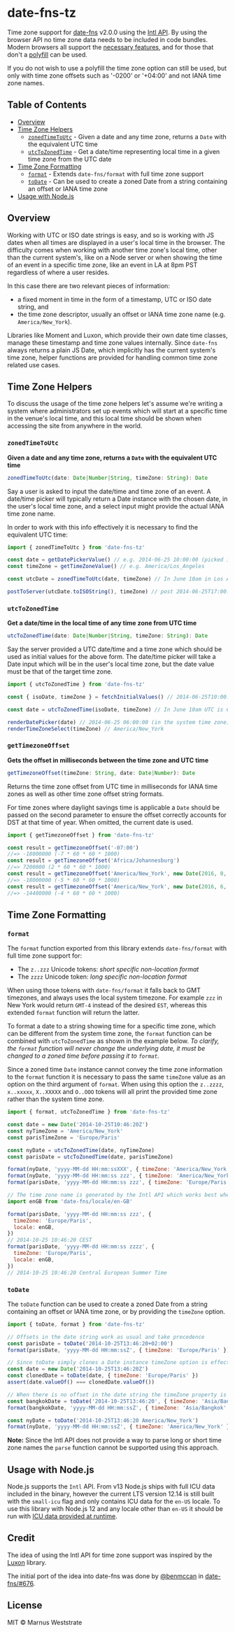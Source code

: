 # date-fns-tz

Time zone support for [date-fns](https://date-fns.org/) v2.0.0 using the
[Intl API](https://developer.mozilla.org/en-US/docs/Web/JavaScript/Reference/Global_Objects/Intl). By using
the browser API no time zone data needs to be included in code bundles. Modern browsers all support the
[necessary features](https://developer.mozilla.org/en-US/docs/Web/JavaScript/Reference/Global_Objects/DateTimeFormat#Browser_compatibility),
and for those that don't a [polyfill](https://github.com/yahoo/date-time-format-timezone) can be used.

If you do not wish to use a polyfill the time zone option can still be used, but only with
time zone offsets such as '-0200' or '+04:00' and not IANA time zone names.

## Table of Contents

- [Overview](#overview)
- [Time Zone Helpers](#time-zone-helpers)
  - [`zonedTimeToUtc`](#zonedtimetoutc) - Given a date and any time zone, returns a `Date` with the equivalent UTC time
  - [`utcToZonedTime`](#utctozonedtime) - Get a date/time representing local time in a given time zone from the UTC date
- [Time Zone Formatting](#time-zone-formatting)
  - [`format`](#format) - Extends `date-fns/format` with full time zone support
  - [`toDate`](#todate) - Can be used to create a zoned Date from a string containing an offset or IANA time zone
- [Usage with Node.js](#usage-with-nodejs)

## Overview

Working with UTC or ISO date strings is easy, and so is working with JS dates when all times
are displayed in a user's local time in the browser. The difficulty comes when working with another
time zone's local time, other than the current system's, like on a Node server or when showing the time
of an event in a specific time zone, like an event in LA at 8pm PST regardless of where a user resides.

In this case there are two relevant pieces of information:

- a fixed moment in time in the form of a timestamp, UTC or ISO date string, and
- the time zone descriptor, usually an offset or IANA time zone name (e.g. `America/New_York`).

Libraries like Moment and Luxon, which provide their own date time classes, manage these timestamp and time
zone values internally. Since `date-fns` always returns a plain JS Date, which implicitly has the current
system's time zone, helper functions are provided for handling common time zone related use cases.

## Time Zone Helpers

To discuss the usage of the time zone helpers let's assume we're writing a system where administrators set
up events which will start at a specific time in the venue's local time, and this local time should be
shown when accessing the site from anywhere in the world.

### `zonedTimeToUtc`

**Given a date and any time zone, returns a `Date` with the equivalent UTC time**

```js
zonedTimeToUtc(date: Date|Number|String, timeZone: String): Date
```

Say a user is asked to input the date/time and time zone of an event. A date/time picker will typically
return a Date instance with the chosen date, in the user's local time zone, and a select input might
provide the actual IANA time zone name.

In order to work with this info effectively it is necessary to find the equivalent UTC time:

```javascript
import { zonedTimeToUtc } from 'date-fns-tz'

const date = getDatePickerValue() // e.g. 2014-06-25 10:00:00 (picked in any time zone)
const timeZone = getTimeZoneValue() // e.g. America/Los_Angeles

const utcDate = zonedTimeToUtc(date, timeZone) // In June 10am in Los Angeles is 5pm UTC

postToServer(utcDate.toISOString(), timeZone) // post 2014-06-25T17:00:00.000Z, America/Los_Angeles
```

### `utcToZonedTime`

**Get a date/time in the local time of any time zone from UTC time**

```js
utcToZonedTime(date: Date|Number|String, timeZone: String): Date
```

Say the server provided a UTC date/time and a time zone which should be used as initial values for the above form.
The date/time picker will take a Date input which will be in the user's local time zone, but the date value
must be that of the target time zone.

```javascript
import { utcToZonedTime } from 'date-fns-tz'

const { isoDate, timeZone } = fetchInitialValues() // 2014-06-25T10:00:00.000Z, America/New_York

const date = utcToZonedTime(isoDate, timeZone) // In June 10am UTC is 6am in New York (-04:00)

renderDatePicker(date) // 2014-06-25 06:00:00 (in the system time zone)
renderTimeZoneSelect(timeZone) // America/New_York
```

### `getTimezoneOffset`

**Gets the offset in milliseconds between the time zone and UTC time**

```js
getTimezoneOffset(timeZone: String, date: Date|Number): Date
```

Returns the time zone offset from UTC time in milliseconds for IANA time zones as well
as other time zone offset string formats.

For time zones where daylight savings time is applicable a `Date` should be passed on
the second parameter to ensure the offset correctly accounts for DST at that time of
year. When omitted, the current date is used.

```javascript
import { getTimezoneOffset } from 'date-fns-tz'

const result = getTimezoneOffset('-07:00')
//=> -18000000 (-7 * 60 * 60 * 1000)
const result = getTimezoneOffset('Africa/Johannesburg')
//=> 7200000 (2 * 60 * 60 * 1000)
const result = getTimezoneOffset('America/New_York', new Date(2016, 0, 1))
//=> -18000000 (-5 * 60 * 60 * 1000)
const result = getTimezoneOffset('America/New_York', new Date(2016, 6, 1))
//=> -14400000 (-4 * 60 * 60 * 1000)
```

## Time Zone Formatting

### `format`

The `format` function exported from this library extends `date-fns/format` with full time zone support for:

- The `z..zzz` Unicode tokens: _short specific non-location format_
- The `zzzz` Unicode token: _long specific non-location format_

When using those tokens with `date-fns/format` it falls back to GMT timezones, and always uses the local
system timezone. For example `zzz` in New York would return `GMT-4` instead of the desired `EST`, whereas
this extended `format` function will return the latter.

To format a date to a string showing time for a specific time zone, which can be different from the system
time zone, the `format` function can be combined with `utcToZonedTime` as shown in the example below. _To
clarify, the `format` function will never change the underlying date, it must be changed to a zoned time
before passing it to `format`._

Since a zoned time `Date` instance cannot convey the time zone information to the `format` function it is
necessary to pass the same `timeZone` value as an option on the third argument of `format`. When using this
option the `z..zzzz`, `x..xxxxx`, `X..XXXXX` and `O..OOO` tokens will all print the provided time zone rather
than the system time zone.

```javascript
import { format, utcToZonedTime } from 'date-fns-tz'

const date = new Date('2014-10-25T10:46:20Z')
const nyTimeZone = 'America/New_York'
const parisTimeZone = 'Europe/Paris'

const nyDate = utcToZonedTime(date, nyTimeZone)
const parisDate = utcToZonedTime(date, parisTimeZone)

format(nyDate, 'yyyy-MM-dd HH:mm:ssXXX', { timeZone: 'America/New_York' }) // 2014-10-25 06:46:20-04:00
format(nyDate, 'yyyy-MM-dd HH:mm:ss zzz', { timeZone: 'America/New_York' }) // 2014-10-25 06:46:20 EST
format(parisDate, 'yyyy-MM-dd HH:mm:ss zzz', { timeZone: 'Europe/Paris' }) // 2014-10-25 10:46:20 GMT+2

// The time zone name is generated by the Intl API which works best when a locale is also provided
import enGB from 'date-fns/locale/en-GB'

format(parisDate, 'yyyy-MM-dd HH:mm:ss zzz', {
  timeZone: 'Europe/Paris',
  locale: enGB,
})
// 2014-10-25 10:46:20 CEST
format(parisDate, 'yyyy-MM-dd HH:mm:ss zzzz', {
  timeZone: 'Europe/Paris',
  locale: enGB,
})
// 2014-10-25 10:46:20 Central European Summer Time
```

### `toDate`

The `toDate` function can be used to create a zoned Date from a string containing an offset or IANA
time zone, or by providing the `timeZone` option.

```javascript
import { toDate, format } from 'date-fns-tz'

// Offsets in the date string work as usual and take precedence
const parisDate = toDate('2014-10-25T13:46:20+02:00')
format(parisDate, 'yyyy-MM-dd HH:mm:ssZ', { timeZone: 'Europe/Paris' }) // 2014-10-25 13:46:20+02:00

// Since toDate simply clones a Date instance timeZone option is effectively ignored in this case
const date = new Date('2014-10-25T13:46:20Z')
const clonedDate = toDate(date, { timeZone: 'Europe/Paris' })
assert(date.valueOf() === clonedDate.valueOf())

// When there is no offset in the date string the timeZone property is used
const bangkokDate = toDate('2014-10-25T13:46:20', { timeZone: 'Asia/Bangkok' })
format(bangkokDate, 'yyyy-MM-dd HH:mm:ssZ', { timeZone: 'Asia/Bangkok' }) // 2014-10-25 13:46:20+07:00

const nyDate = toDate('2014-10-25T13:46:20 America/New_York')
format(nyDate, 'yyyy-MM-dd HH:mm:ssZ', { timeZone: 'America/New_York' }) // 2014-10-25 13:46:20-04:00
```

**Note:** Since the Intl API does not provide a way to parse long or short time zone names the `parse`
function cannot be supported using this approach.

## Usage with Node.js

Node.js supports the `Intl` API. From v13 Node.js ships with full ICU data included in the binary, however
the current LTS version 12.14 is still built with the `small-icu` flag and only contains ICU data for the
`en-US` locale. To use this library with Node.js 12 and any locale other than `en-US` it should be run
with
[ICU data provided at runtime](https://nodejs.org/docs/latest-v12.x/api/intl.html#intl_providing_icu_data_at_runtime).

## Credit

The idea of using the Intl API for time zone support was inspired by the [Luxon](https://github.com/moment/luxon)
library.

The initial port of the idea into date-fns was done by [@benmccan](https://github.com/benmccann) in
[date-fns/#676](https://github.com/date-fns/date-fns/pull/676).

## License

MIT © Marnus Weststrate
